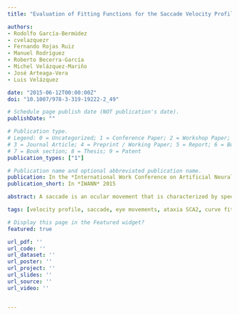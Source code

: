 ```yaml
---
title: "Evaluation of Fitting Functions for the Saccade Velocity Profile in Electrooculographic Records"

authors:
- Rodolfo García-Bermúdez
- cvelazquezr
- Fernando Rojas Ruiz
- Manuel Rodríguez
- Roberto Becerra-García
- Michel Velázquez-Mariño
- José Arteaga-Vera
- Luis Velázquez

date: "2015-06-12T00:00:00Z"
doi: "10.1007/978-3-319-19222-2_49"

# Schedule page publish date (NOT publication's date).
publishDate: ""

# Publication type.
# Legend: 0 = Uncategorized; 1 = Conference Paper; 2 = Workshop Paper;
# 3 = Journal Article; 4 = Preprint / Working Paper; 5 = Report; 6 = Book; 
# 7 = Book section; 8 = Thesis; 9 = Patent
publication_types: ["1"]

# Publication name and optional abbreviated publication name.
publication: In the *International Work Conference on Artificial Neural Networks*, IWANN 2015, Palma de Mallorca, Spain
publication_short: In *IWANN* 2015

abstract: A saccade is an ocular movement that is characterized by speed and precision. The velocity profile of this movement is used to extract the maximum speed value, that is one of the most important features of the saccade. A gamma function was used by other authors to describe the waveform shape of the velocity profile. However, this function does not present an optimal profile description in records of patients suffering from Spinocerebellar Ataxia type 2. In order to find a function that better describes the velocity profile, this contribution compares the fittings of several functions through visual and numerical analysis. Results showed a better performance of the partial sums of gaussian series and a gaussian fit function.

tags: [velocity profile, saccade, eye movements, ataxia SCA2, curve fitting, gaussian series, nonlinear regression]

# Display this page in the Featured widget?
featured: true

url_pdf: ''
url_code: ''
url_dataset: ''
url_poster: ''
url_project: ''
url_slides: ''
url_source: ''
url_video: ''


---
```

